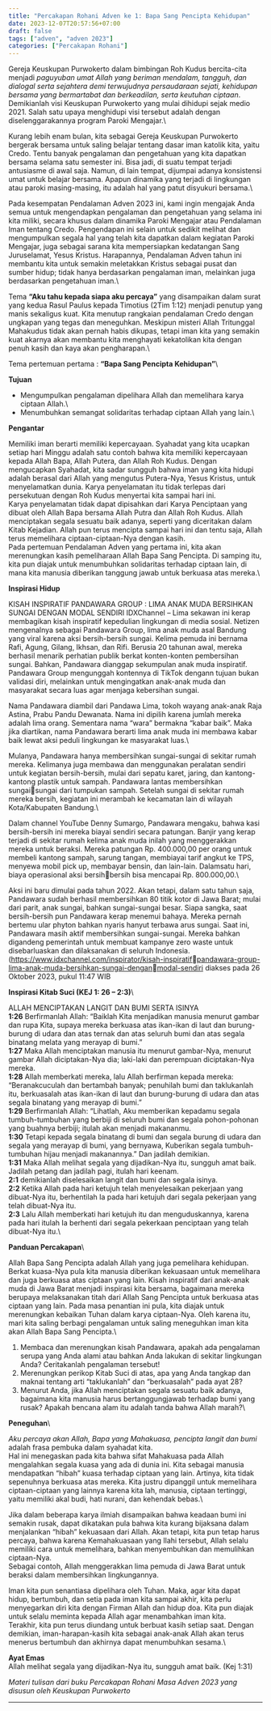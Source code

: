```yaml
---
title: "Percakapan Rohani Adven ke 1: Bapa Sang Pencipta Kehidupan"
date: 2023-12-07T20:57:56+07:00
draft: false
tags: ["adven", "adven 2023"]
categories: ["Percakapan Rohani"]
---
```

Gereja Keuskupan Purwokerto dalam bimbingan Roh Kudus bercita-cita menjadi *paguyuban umat Allah yang beriman mendalam, tangguh, dan dialogal serta sejahtera demi terwujudnya persaudaraan sejati, kehidupan bersama yang bermartabat dan berkeadilan, serta keutuhan ciptaan*. Demikianlah visi Keuskupan Purwokerto yang mulai dihidupi sejak medio 2021. Salah satu upaya menghidupi visi tersebut adalah dengan diselenggarakannya program Paroki Mengajar.\

Kurang lebih enam bulan, kita sebagai Gereja Keuskupan Purwokerto bergerak bersama untuk saling belajar tentang dasar iman katolik kita, yaitu Credo. Tentu banyak pengalaman dan pengetahuan yang kita dapatkan bersama selama satu semester ini. Bisa jadi, di suatu tempat terjadi antusiasme di awal saja. Namun, di lain tempat, dijumpai adanya konsistensi umat untuk belajar bersama. Apapun dinamika yang terjadi di lingkungan atau paroki masing-masing, itu adalah hal yang patut disyukuri bersama.\

Pada kesempatan Pendalaman Adven 2023 ini, kami ingin mengajak Anda semua untuk mengendapkan pengalaman dan pengetahuan yang selama ini kita miliki, secara khusus dalam dinamika Paroki Mengajar atau Pendalaman Iman tentang Credo. Pengendapan ini selain untuk sedikit melihat dan mengumpulkan segala hal yang telah kita dapatkan dalam kegiatan Paroki Mengajar, juga sebagai sarana kita mempersiapkan kedatangan Sang Juruselamat, Yesus Kristus. Harapannya, Pendalaman Adven tahun ini membantu kita untuk semakin meletakkan Kristus sebagai pusat dan sumber hidup; tidak hanya berdasarkan pengalaman iman, melainkan juga berdasarkan pengetahuan iman.\

Tema **“Aku tahu kepada siapa aku percaya”** yang disampaikan dalam surat yang kedua Rasul Paulus kepada Timotius (2Tim 1:12) menjadi penutup yang manis sekaligus kuat. Kita menutup rangkaian pendalaman Credo dengan ungkapan yang tegas dan meneguhkan. Meskipun misteri Allah Tritunggal Mahakudus tidak akan pernah habis dikupas, tetapi iman kita yang semakin kuat akarnya akan membantu kita menghayati kekatolikan kita dengan penuh kasih dan kaya akan pengharapan.\

Tema pertemuan pertama : **“Bapa Sang Pencipta Kehidupan”**\

**Tujuan**

-   Mengumpulkan pengalaman dipelihara Allah dan memelihara karya ciptaan Allah.\
-   Menumbuhkan semangat solidaritas terhadap ciptaan Allah yang lain.\

**Pengantar**

Memiliki iman berarti memiliki kepercayaan. Syahadat yang kita ucapkan setiap hari Minggu adalah satu contoh bahwa kita memiliki kepercayaan kepada Allah Bapa, Allah Putera, dan Allah Roh Kudus. Dengan mengucapkan Syahadat, kita sadar sungguh bahwa iman yang kita hidupi adalah berasal dari Allah yang mengutus Putera-Nya, Yesus Kristus, untuk menyelamatkan dunia. Karya penyelamatan itu tidak terlepas dari persekutuan dengan Roh Kudus menyertai kita sampai hari ini.\
Karya penyelamatan tidak dapat dipisahkan dari Karya Penciptaan yang dibuat oleh Allah Bapa bersama Allah Putra dan Allah Roh Kudus. Allah menciptakan segala sesuatu baik adanya, seperti yang diceritakan dalam Kitab Kejadian. Allah pun terus mencipta sampai hari ini dan tentu saja, Allah terus memelihara ciptaan-ciptaan-Nya dengan kasih.\
Pada pertemuan Pendalaman Adven yang pertama ini, kita akan merenungkan kasih pemeliharaan Allah Bapa Sang Pencipta. Di samping itu, kita pun diajak untuk menumbuhkan solidaritas terhadap ciptaan lain, di mana kita manusia diberikan tanggung jawab untuk berkuasa atas mereka.\

**Inspirasi Hidup**

KISAH INSPIRATIF PANDAWARA GROUP : LIMA ANAK MUDA BERSIHKAN SUNGAI DENGAN MODAL SENDIRI IDXChannel – Lima sekawan ini kerap membagikan kisah inspiratif kepedulian lingkungan di media sosial. Netizen mengenalnya sebagai Pandawara Group, lima anak muda asal Bandung yang viral karena aksi bersih-bersih sungai. Kelima pemuda ini bernama Rafi, Agung, Gilang, Ikhsan, dan Rifi. Berusia 20 tahunan awal, mereka berhasil menarik perhatian publik berkat konten-konten pembersihan sungai. Bahkan, Pandawara dianggap sekumpulan anak muda inspiratif. Pandawara Group mengunggah kontennya di TikTok dengann tujuan bukan validasi diri, melainkan untuk mengingatkan anak-anak muda dan masyarakat secara luas agar menjaga kebersihan sungai.

Nama Pandawara diambil dari Pandawa Lima, tokoh wayang anak-anak Raja Astina, Prabu Pandu Dewanata. Nama ini dipilih karena jumlah mereka adalah lima orang. Sementara nama “wara” bermakna “kabar baik”. Maka jika diartikan, nama Pandawara berarti lima anak muda ini membawa kabar baik lewat aksi peduli lingkungan ke masyarakat luas.\

Mulanya, Pandawara hanya membersihkan sungai-sungai di sekitar rumah mereka. Kelimanya juga membawa dan menggunakan peralatan sendiri untuk kegiatan bersih-bersih, mulai dari sepatu karet, jaring, dan kantong-kantong plastik untuk sampah. Pandawara lantas membersihkan sungaisungai dari tumpukan sampah. Setelah sungai di sekitar rumah mereka bersih, kegiatan ini merambah ke kecamatan lain di wilayah Kota/Kabupaten Bandung.\

Dalam channel YouTube Denny Sumargo, Pandawara mengaku, bahwa kasi bersih-bersih ini mereka biayai sendiri secara patungan. Banjir yang kerap terjadi di sekitar rumah kelima anak muda inilah yang menggerakkan mereka untuk beraksi. Mereka patungan Rp. 400.000,00 per orang untuk membeli kantong sampah, sarung tangan, membiayai tarif angkut ke TPS, menyewa mobil pick up, membayar bensin, dan lain-lain. Dalamsatu hari, biaya operasional aksi bersihbersih bisa mencapai Rp. 800.000,00.\

Aksi ini baru dimulai pada tahun 2022. Akan tetapi, dalam satu tahun saja, Pandawara sudah berhasil membersihkan 80 titik kotor di Jawa Barat; mulai dari parit, anak sungai, bahkan sungai-sungai besar. Siapa sangka, saat bersih-bersih pun Pandawara kerap menemui bahaya. Mereka pernah bertemu ular phyton bahkan nyaris hanyut terbawa arus sungai. Saat ini, Pandawara masih aktif membersihkan sungai-sungai. Mereka bahkan digandeng pemerintah untuk membuat kampanye zero waste untuk disebarluaskan dan dilaksanakan di seluruh Indonesia. (https://www.idxchannel.com/inspirator/kisah-inspiratifpandawara-group-lima-anak-muda-bersihkan-sungai-denganmodal-sendiri diakses pada 26 Oktober 2023, pukul 11:47 WIB

**Inspirasi Kitab Suci (KEJ 1: 26 – 2:3)**\

ALLAH MENCIPTAKAN LANGIT DAN BUMI SERTA ISINYA\
**1:26** Berfirmanlah Allah: “Baiklah Kita menjadikan manusia menurut gambar dan rupa Kita, supaya mereka berkuasa atas ikan-ikan di laut dan burung-burung di udara dan atas ternak dan atas seluruh bumi dan atas segala binatang melata yang merayap di bumi.”\
**1:27** Maka Allah menciptakan manusia itu menurut gambar-Nya, menurut gambar Allah diciptakan-Nya dia; laki-laki dan perempuan diciptakan-Nya mereka.\
**1:28** Allah memberkati mereka, lalu Allah berfirman kepada mereka: “Beranakcuculah dan bertambah banyak; penuhilah bumi dan taklukanlah itu, berkuasalah atas ikan-ikan di laut dan burung-burung di udara dan atas segala binatang yang merayap di bumi.”\
**1:29** Berfirmanlah Allah: “Lihatlah, Aku memberikan kepadamu segala tumbuh-tumbuhan yang berbiji di seluruh bumi dan segala pohon-pohonan yang buahnya berbiji; itulah akan menjadi makananmu.\
**1:30** Tetapi kepada segala binatang di bumi dan segala burung di udara dan segala yang merayap di bumi, yang bernyawa, Kuberikan segala tumbuh-tumbuhan hijau menjadi makanannya.” Dan jadilah demikian.\
**1:31** Maka Allah melihat segala yang dijadikan-Nya itu, sungguh amat baik. Jadilah petang dan jadilah pagi, itulah hari keenam.\
**2:1** demikianlah diselesaikan langit dan bumi dan segala isinya.\
**2:2** Ketika Allah pada hari ketujuh telah menyelesaikan pekerjaan yang dibuat-Nya itu, berhentilah Ia pada hari ketujuh dari segala pekerjaan yang telah dibuat-Nya itu.\
**2:3** Lalu Allah memberkati hari ketujuh itu dan menguduskannya, karena pada hari itulah Ia berhenti dari segala pekerkaan penciptaan yang telah dibuat-Nya itu.\

**Panduan Percakapan**\

Allah Bapa Sang Pencipta adalah Allah yang juga pemelihara kehidupan. Berkat kuasa-Nya pula kita manusia diberikan kekuasaan untuk memelihara dan juga berkuasa atas ciptaan yang lain. Kisah inspiratif dari anak-anak muda di Jawa Barat menjadi inspirasi kita bersama, bagaimana mereka berupaya melaksanakan titah dari Allah Sang Pencipta untuk berkuasa atas ciptaan yang lain. Pada masa penantian ini pula, kita diajak untuk merenungkan kebaikan Tuhan dalam karya ciptaan-Nya. Oleh karena itu, mari kita saling berbagi pengalaman untuk saling meneguhkan iman kita akan Allah Bapa Sang Pencipta.\

1.  Membaca dan merenungkan kisah Pandawara, apakah ada pengalaman serupa yang Anda alami atau bahkan Anda lakukan di sekitar lingkungan Anda? Ceritakanlah pengalaman tersebut!
2.  Merenungkan perikop Kitab Suci di atas, apa yang Anda tangkap dan maknai tentang arti “taklukanlah” dan “berkuasalah” pada ayat 28?
3.  Menurut Anda, jika Allah menciptakan segala sesuatu baik adanya, bagaimana kita manusia harus bertanggungjawab terhadap bumi yang rusak? Apakah bencana alam itu adalah tanda bahwa Allah marah?\

**Peneguhan**\

*Aku percaya akan Allah, Bapa yang Mahakuasa, pencipta langit dan bumi* adalah frasa pembuka dalam syahadat kita.\
Hal ini menegaskan pada kita bahwa sifat Mahakuasa pada Allah mengalahkan segala kuasa yang ada di dunia ini. Kita sebagai manusia mendapatkan “hibah” kuasa terhadap ciptaan yang lain. Artinya, kita tidak sepenuhnya berkuasa atas mereka. Kita justru dipanggil untuk memelihara ciptaan-ciptaan yang lainnya karena kita lah, manusia, ciptaan tertinggi, yaitu memiliki akal budi, hati nurani, dan kehendak bebas.\

Jika dalam beberapa karya ilmiah disampaikan bahwa keadaan bumi ini semakin rusak, dapat dikatakan pula bahwa kita kurang bijaksana dalam menjalankan “hibah” kekuasaan dari Allah. Akan tetapi, kita pun tetap harus percaya, bahwa karena Kemahakuasaan yang Ilahi tersebut, Allah selalu memiliki cara untuk memelihara, bahkan menyembuhkan dan memulihkan ciptaan-Nya.\
Sebagai contoh, Allah menggerakkan lima pemuda di Jawa Barat untuk beraksi dalam membersihkan lingkungannya. 

Iman kita pun senantiasa dipelihara oleh Tuhan. Maka, agar kita dapat hidup, bertumbuh, dan setia pada iman kita sampai akhir, kita perlu menyegarkan diri kita dengan Firman Allah dan hidup doa. Kita pun diajak untuk selalu meminta kepada Allah agar menambahkan iman kita.\
Terakhir, kita pun terus diundang untuk berbuat kasih setiap saat. Dengan demikian, iman-harapan-kasih kita sebagai anak-anak Allah akan terus menerus bertumbuh dan akhirnya dapat menumbuhkan sesama.\

**Ayat Emas**\
Allah melihat segala yang dijadikan-Nya itu, sungguh amat baik. (Kej 1:31)

*Materi tulisan dari buku Percakapan Rohani Masa Adven 2023 yang disusun oleh Keuskupan Purwokerto*

------------------------------------------------------------------------
